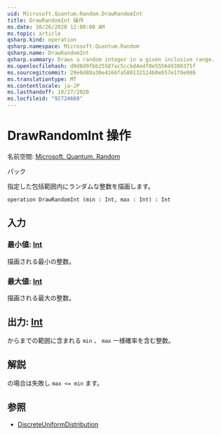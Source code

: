```yaml
---
uid: Microsoft.Quantum.Random.DrawRandomInt
title: DrawRandomInt 操作
ms.date: 10/26/2020 12:00:00 AM
ms.topic: article
qsharp.kind: operation
qsharp.namespace: Microsoft.Quantum.Random
qsharp.name: DrawRandomInt
qsharp.summary: Draws a random integer in a given inclusive range.
ms.openlocfilehash: d9d8d9fbb25587ac5ccbd4edf0e555649380375f
ms.sourcegitcommit: 29e0d88a30e4166fa580132124b0eb57e1f0e986
ms.translationtype: MT
ms.contentlocale: ja-JP
ms.lasthandoff: 10/27/2020
ms.locfileid: "92724660"
---
```

# <a name="drawrandomint-operation"></a>DrawRandomInt 操作

名前空間: [Microsoft. Quantum. Random](xref:Microsoft.Quantum.Random)

パック [](https://nuget.org/packages/)


指定した包括範囲内にランダムな整数を描画します。

```qsharp
operation DrawRandomInt (min : Int, max : Int) : Int
```


## <a name="input"></a>入力

### <a name="min--int"></a>最小値: [Int](xref:microsoft.quantum.lang-ref.int)

描画される最小の整数。


### <a name="max--int"></a>最大値: [Int](xref:microsoft.quantum.lang-ref.int)

描画される最大の整数。



## <a name="output--int"></a>出力: [Int](xref:microsoft.quantum.lang-ref.int)

からまでの範囲に含まれる `min` 、 `max` 一様確率を含む整数。

## <a name="remarks"></a>解説

の場合は失敗し `max <= min` ます。

## <a name="see-also"></a>参照

- [DiscreteUniformDistribution](xref:Microsoft.Quantum.DiscreteUniformDistribution)